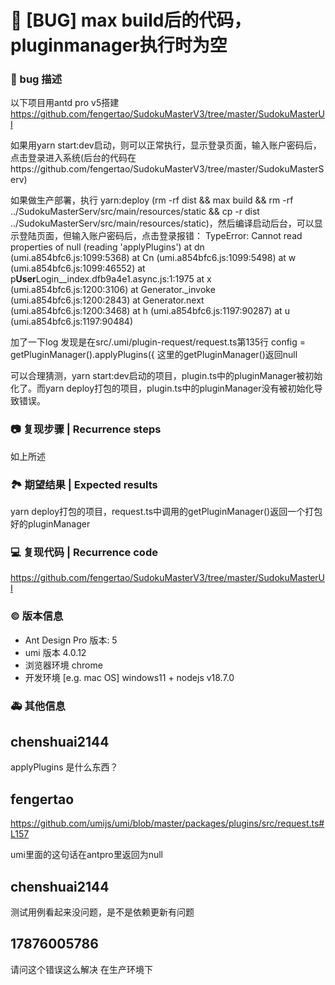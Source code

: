 # 🐛 [BUG] max build后的代码，pluginmanager执行时为空

### 🐛 bug 描述

以下项目用antd pro v5搭建
https://github.com/fengertao/SudokuMasterV3/tree/master/SudokuMasterUI

如果用yarn start:dev启动，则可以正常执行，显示登录页面，输入账户密码后，点击登录进入系统(后台的代码在https://github.com/fengertao/SudokuMasterV3/tree/master/SudokuMasterServ)

如果做生产部署，执行 yarn:deploy (rm -rf dist && max build && rm -rf ../SudokuMasterServ/src/main/resources/static && cp -r dist ../SudokuMasterServ/src/main/resources/static)，然后编译启动后台，可以显示登陆页面，但输入账户密码后，点击登录报错：
TypeError: Cannot read properties of null (reading 'applyPlugins')
at dn (umi.a854bfc6.js:1099:5368)
at Cn (umi.a854bfc6.js:1099:5498)
at w (umi.a854bfc6.js:1099:46552)
at p**User**Login\_\_index.dfb9a4e1.async.js:1:1975
at x (umi.a854bfc6.js:1200:3106)
at Generator.\_invoke (umi.a854bfc6.js:1200:2843)
at Generator.next (umi.a854bfc6.js:1200:3468)
at h (umi.a854bfc6.js:1197:90287)
at u (umi.a854bfc6.js:1197:90484)

加了一下log
发现是在src/.umi/plugin-request/request.ts第135行
config = getPluginManager().applyPlugins({
这里的getPluginManager()返回null

可以合理猜测，yarn start:dev启动的项目，plugin.ts中的pluginManager被初始化了。而yarn deploy打包的项目，plugin.ts中的pluginManager没有被初始化导致错误。

### 📷 复现步骤 | Recurrence steps

如上所述

### 🏞 期望结果 | Expected results

yarn deploy打包的项目，request.ts中调用的getPluginManager()返回一个打包好的pluginManager

### 💻 复现代码 | Recurrence code

https://github.com/fengertao/SudokuMasterV3/tree/master/SudokuMasterUI

### © 版本信息

- Ant Design Pro 版本: 5
- umi 版本 4.0.12
- 浏览器环境 chrome
- 开发环境 [e.g. mac OS] windows11 + nodejs v18.7.0

### 🚑 其他信息

## chenshuai2144

applyPlugins 是什么东西？

## fengertao

https://github.com/umijs/umi/blob/master/packages/plugins/src/request.ts#L157

umi里面的这句话在antpro里返回为null

## chenshuai2144

测试用例看起来没问题，是不是依赖更新有问题

## 17876005786

请问这个错误这么解决 在生产环境下
